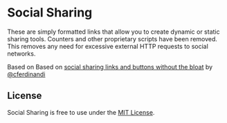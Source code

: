 # Social Sharing
These are simply formatted links that allow you to create dynamic or static sharing tools. Counters and other proprietary scripts have been removed. This removes any need for excessive external HTTP requests to social networks.

Based on Based on [social sharing links and buttons without the bloat](https://github.com/cferdinandi/social-sharing) by [@cferdinandi](https://github.com/cferdinandi)

## License
Social Sharing is free to use under the [MIT License](http://gomakethings.com/mit/).
